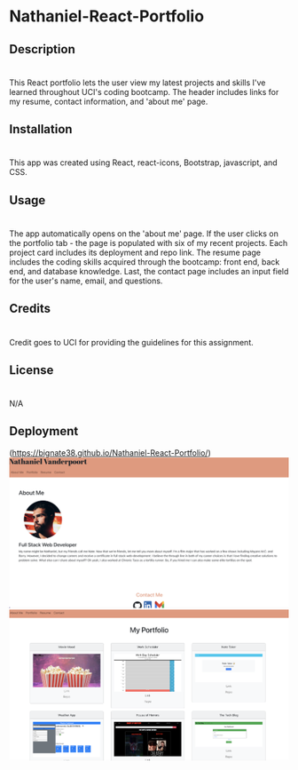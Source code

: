 # Nathaniel-React-Portfolio
## Description
#
This React portfolio lets the user view my latest projects and skills I've learned throughout UCI's coding bootcamp. The header includes links for my resume, contact information, and 'about me' page. 

## Installation 
#
This app was created using React, react-icons, Bootstrap, javascript, and CSS.
## Usage
#
The app automatically opens on the 'about me' page. If the user clicks on the portfolio tab - the page is populated with six of my recent projects. Each project card includes its deployment and repo link. The resume page includes the coding skills acquired through the bootcamp: front end, back end, and database knowledge. Last, the contact page includes an input field for the user's name, email, and questions. 

## Credits
#
Credit goes to UCI for providing the guidelines for this assignment. 

## License
#
N/A
## Deployment
(https://bignate38.github.io/Nathaniel-React-Portfolio/)
![SiteImage](/src/images/aboutMe.png)
![SiteImage](src/images/portfolioPic.png)
